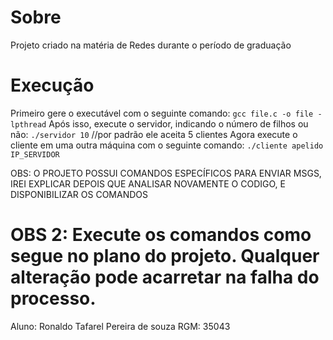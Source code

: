 # Sobre

Projeto criado na matéria de Redes durante o período de graduação

# Execução

Primeiro gere o executável com o seguinte comando: `gcc file.c -o file -lpthread`
Após isso, execute o servidor, indicando o número de filhos ou não: `./servidor 10` //por padrão ele aceita 5 clientes
Agora execute o cliente em uma outra máquina com o seguinte comando: `./cliente apelido IP_SERVIDOR`

OBS: O PROJETO POSSUI COMANDOS ESPECÍFICOS PARA ENVIAR MSGS, IREI EXPLICAR DEPOIS
     QUE ANALISAR NOVAMENTE O CODIGO, E DISPONIBILIZAR OS COMANDOS

OBS 2: Execute os comandos como segue no plano do projeto. Qualquer alteração pode acarretar
       na falha do processo.
==================================================================================

Aluno: Ronaldo Tafarel Pereira de souza
RGM: 35043
